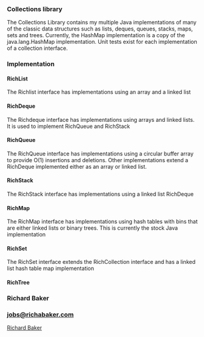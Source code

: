 <script type="text/javascript" src="https://platform.linkedin.com/badges/js/profile.js" async defer></script>

### Collections library

The Collections Library contains my multiple Java implementations of many of the classic data structures such as lists, deques, queues, stacks, maps, sets and trees.  Currently, the HashMap implementation is a copy of the java.lang.HashMap implementation.  Unit tests exist for each implementation of a collection interface.

### Implementation
#### RichList

The Richlist interface has implementations using an array and a linked list

#### RichDeque

The Richdeque interface has implementations using arrays and linked lists.  It is used to implement RichQueue and RichStack

#### RichQueue

The RichQueue interface has implementations using a circular buffer array to provide O(1) insertions and deletions.  Other implementations extend a RichDeque implemented either as an array or linked list.

#### RichStack

The RichStack interface has implementations using a linked list RichDeque

#### RichMap

The RichMap interface has implementations using hash tables with bins that are either linked lists or binary trees.  This is currently the stock Java implementation

#### RichSet

The RichSet interface extends the RichCollection interface and has a linked list hash table map implementation

#### RichTree

### Richard Baker

### jobs@richabaker.com

<div class="LI-profile-badge"  data-version="v1" data-size="large" data-locale="en_US" data-type="horizontal" data-theme="light" data-vanity="richard-baker-a71bb827"><a class="LI-simple-link" href='https://www.linkedin.com/in/richard-baker-a71bb827?trk=profile-badge'>Richard Baker</a></div>
